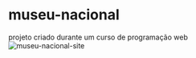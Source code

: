 # museu-nacional
 projeto criado durante um curso de programação web
![museu-nacional-site](https://user-images.githubusercontent.com/104375874/166161817-a94e4d42-4d19-413e-acbf-0e16167f1569.png)
